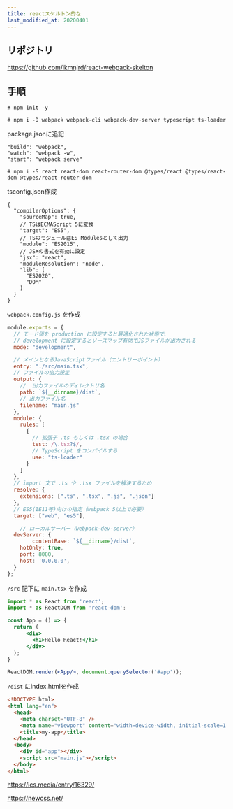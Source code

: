 ```yaml
---
title: reactスケルトン的な
last_modified_at: 20200401
---
```


## リポジトリ
https://github.com/ikmnjrd/react-webpack-skelton

## 手順
`# npm init -y`

`# npm i -D webpack webpack-cli webpack-dev-server typescript ts-loader`

package.jsonに追記
```
"build": "webpack",
"watch": "webpack -w",
"start": "webpack serve"
```

`# npm i -S react react-dom react-router-dom @types/react @types/react-dom @types/react-router-dom`

tsconfig.json作成
```
{
  "compilerOptions": {
    "sourceMap": true,
    // TSはECMAScript 5に変換
    "target": "ES5",
    // TSのモジュールはES Modulesとして出力
    "module": "ES2015",
    // JSXの書式を有効に設定
    "jsx": "react",
    "moduleResolution": "node",
    "lib": [
      "ES2020",
      "DOM"
    ]
  }
}
```

`webpack.config.js` を作成
```jsx
module.exports = {
  // モード値を production に設定すると最適化された状態で、
  // development に設定するとソースマップ有効でJSファイルが出力される
  mode: "development",

  // メインとなるJavaScriptファイル（エントリーポイント）
  entry: "./src/main.tsx",
  // ファイルの出力設定
  output: {
    //  出力ファイルのディレクトリ名
    path: `${__dirname}/dist`,
    // 出力ファイル名
    filename: "main.js"
  },
  module: {
    rules: [
      {
        // 拡張子 .ts もしくは .tsx の場合
        test: /\.tsx?$/,
        // TypeScript をコンパイルする
        use: "ts-loader"
      }
    ]
  },
  // import 文で .ts や .tsx ファイルを解決するため
  resolve: {
    extensions: [".ts", ".tsx", ".js", ".json"]
  },
  // ES5(IE11等)向けの指定（webpack 5以上で必要）
  target: ["web", "es5"],

	// ローカルサーバー（webpack-dev-server）
  devServer: {
		contentBase: `${__dirname}/dist`,
    hotOnly: true,
    port: 8080,
    host: '0.0.0.0',
  }
};
```

`/src` 配下に  `main.tsx` を作成
```jsx
import * as React from 'react';
import * as ReactDOM from 'react-dom';

const App = () => {
  return (
      <div>
        <h1>Hello React!</h1>
      </div>
  );
}

ReactDOM.render(<App/>, document.querySelector('#app'));
```



`/dist` にindex.htmlを作成
```html
<!DOCTYPE html>
<html lang="en">
  <head>
    <meta charset="UTF-8" />
    <meta name="viewport" content="width=device-width, initial-scale=1.0" />
    <title>my-app</title>
  </head>
  <body>
    <div id="app"></div>
    <script src="main.js"></script>
  </body>
</html>
```


https://ics.media/entry/16329/

https://newcss.net/